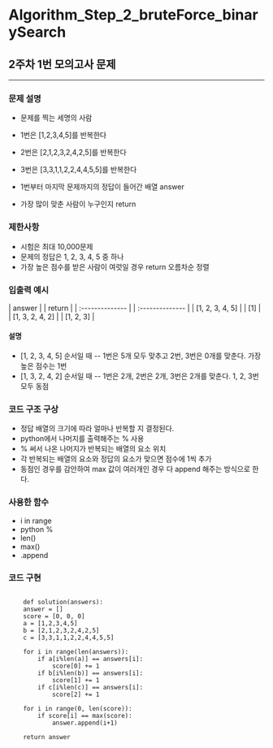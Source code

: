 # Algorithm_Step_2_bruteForce_binarySearch

## 2주차 1번 모의고사 문제 
***

### 문제 설명 
- 문제를 찍는 세명의 사람  
- 1번은 [1,2,3,4,5]를 반복한다 
- 2번은 [2,1,2,3,2,4,2,5]를 반복한다
- 3번은 [3,3,1,1,2,2,4,4,5,5]를 반복한다

- 1번부터 마지막 문제까지의 정답이 들어간 배열 answer
- 가장 많이 맞춘 사람이 누구인지 return 

### 제한사항
- 시험은 최대 10,000문제
- 문제의 정답은 1, 2, 3, 4, 5 중 하나
- 가장 높은 점수를 받은 사람이 여럿일 경우 return 오름차순 정렬 

### 입출력 예시 
 | answer          | | return          |
 | :-------------- | | :-------------- |
 | [1, 2, 3, 4, 5] | | [1]             |
 | [1, 3, 2, 4, 2] | | [1, 2, 3]       |
 

#### 설명  
- [1, 2, 3, 4, 5] 순서일 때
-- 1번은 5개 모두 맞추고 2번, 3번은 0개를 맞춘다. 가장 높은 점수는 1번
- [1, 3, 2, 4, 2] 순서일 때
-- 1번은 2개, 2번은 2개, 3번은 2개를 맞춘다. 1, 2, 3번 모두 동점

### 코드 구조 구상

- 정답 배열의 크기에 따라 얼마나 반복할 지 결정된다.
- python에서 나머지를 출력해주는 % 사용  
- % 써서 나온 나머지가 반복되는 배열의 요소 위치 
- 각 반복되는 배열의 요소와 정답의 요소가 맞으면 점수에 1씩 추가
- 동점인 경우를 감안하여 max 값이 여러개인 경우 다 append 해주는 방식으로 한다.

### 사용한 함수 
- i in range 
- python %
- len()
- max()
- .append 

### 코드 구현

<pre>
<code>
	def solution(answers):
    answer = []
    score = [0, 0, 0]
    a = [1,2,3,4,5] 
    b = [2,1,2,3,2,4,2,5] 
    c = [3,3,1,1,2,2,4,4,5,5] 
    
    for i in range(len(answers)):
        if a[i%len(a)] == answers[i]:
            score[0] += 1
        if b[i%len(b)] == answers[i]:
            score[1] += 1
        if c[i%len(c)] == answers[i]:
            score[2] += 1
    
    for i in range(0, len(score)):
        if score[i] == max(score):
            answer.append(i+1)
    
    return answer

</code>
</pre>
